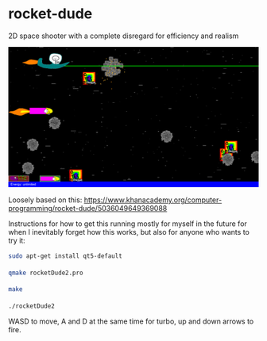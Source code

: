 # rocket-dude
2D space shooter with a complete disregard for efficiency and realism

![Gameplay screenshot](gameplay_screenshot.png)

Loosely based on this: https://www.khanacademy.org/computer-programming/rocket-dude/5036049649369088

Instructions for how to get this running mostly for myself in the future for when I inevitably forget how this works, but also for anyone who wants to try it:

```bash
sudo apt-get install qt5-default

qmake rocketDude2.pro

make

./rocketDude2
```

WASD to move, A and D at the same time for turbo, up and down arrows to fire.
